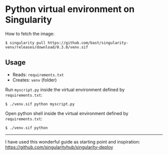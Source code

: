 # Python virtual environment on Singularity

How to fetch the image:
```
$ singularity pull https://github.com/bast/singularity-venv/releases/download/0.3.0/venv.sif
```

## Usage

- Reads: `requirements.txt`
- Creates: `venv` (folder)

Run `myscript.py` inside the virtual environment defined by `requirements.txt`:
```
$ ./venv.sif python myscript.py
```

Open python shell inside the virtual environment defined by `requirements.txt`:
```
$ ./venv.sif python
```

---

I have used this wonderful guide as starting point and inspiration:
https://github.com/singularityhub/singularity-deploy
